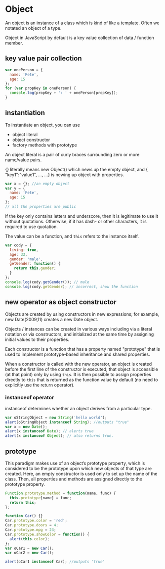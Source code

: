 # Object

An object is an instance of a class which is kind of like a template. Often we notated an object of a type.

Object in JavaScript by default is a key value collection of data / function member.

## key value pair collection

```js
var onePerson = {
  name: 'Pete',
  age: 15
};
for (var propKey in onePerson) {
  console.log(propKey + ': ' + onePerson[propKey]);
}
```

## instantiation

To instantiate an object, you can use

- object literal
- object constructor
- factory methods with prototype

An object literal is a pair of curly braces surrounding zero or more name/value pairs.

{} literally means new Object() which news up the empty object, and { "key1":"value1", …, …} is newing up object with properties.

```js
var x = {}; //an empty object
var y = {
  name: 'Pete',
  age: 15
};
// all the properties are public
```

If the key only contains letters and underscore, then it is legitimate to use it without quotations. Otherwise, if it has dash- or other characters, it is required to use quotation.

The value can be a function, and `this` refers to the instance itself.

```js
var cody = {
  living: true,
  age: 33,
  gender: 'male',
  getGender: function() {
    return this.gender;
  }
};
console.log(cody.getGender()); // male
console.log(cody.getGender); // incorrect, show the function
```

## new operator as object constructor

Objects are created by using constructors in new expressions; for example, new Date(2009,11) creates a new Date object.

Objects / instances can be created in various ways including via a literal notation or via constructors, and initialized at the same time by assigning initial values to their properties.

Each constructor is a function that has a property named "prototype" that is used to implement prototype-based inheritance and shared properties.

When a constructor is called with the new operator, an object is created before the first line of the constructor is executed; that object is accessible (at that point) only by using `this`. It is then possible to assign properties directly to `this` that is returned as the function value by default (no need to explicitly use the return operator).

### instanceof operator

instanceof determines whether an object derives from a particular type.

```js
var oStringObject = new String('hello world');
alert(oStringObject instanceof String); //outputs "true"
var x = new Date();
alert(x instanceof Date); // alerts true
alert(x instanceof Object); // also returns true.
```

## prototype

This paradigm makes use of an object’s prototype property, which is considered to be the prototype upon which new objects of that type are created. Here, an empty constructor is used only to set up the name of the class. Then, all properties and methods are assigned directly to the prototype property.

```js
Function.prototype.method = function(name, func) {
  this.prototype[name] = func;
  return this;
};

function Car() {}
Car.prototype.color = 'red';
Car.prototype.doors = 4;
Car.prototype.mpg = 23;
Car.prototype.showColor = function() {
  alert(this.color);
};
var oCar1 = new Car();
var oCar2 = new Car();

alert(oCar1 instanceof Car); //outputs "true"
```
